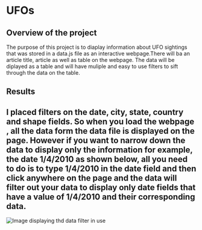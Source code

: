 # UFOs
## Overview of the project
The purpose of this project is to diaplay information about UFO sightings that was stored in a data.js file as an interactive webpage.There will ba an article title, article as well as table on the webpage. The data will be diplayed as a table and will have muliple and easy to use filters to sift through the data on the table.
##  Results
I placed filters on the date, city, state, country and shape fields. So when you load the webpage , all the data form the data file is displayed on the page. However if you  want to narrow down the data to display only the information for example, the date 1/4/2010 as shown below, all you need to do is to type 1/4/2010 in the date field and then click anywhere on the page and the data will filter out your data to display only date fields that have a value of 1/4/2010 and their corresponding data.
---
![Image displaying thd data filter in use](https://github.com/Elewekeadanma/UFOs/commit/3ab59ef1441636b2b2b9654127ea05636723cf50#diff-76c11b74f50eec71e15789410309a5e0c91995c6b35b6d6d18f1dfe5bf3e3dec)

